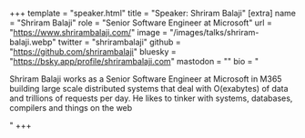 +++
template = "speaker.html"
title = "Speaker: Shriram Balaji"
[extra]
  name = "Shriram Balaji"
  role = "Senior Software Engineer at Microsoft"
  url = "https://www.shrirambalaji.com/"
  image = "/images/talks/shriram-balaji.webp"
  twitter = "shrirambalaji"
  github = "https://github.com/shrirambalaji"
  bluesky = "https://bsky.app/profile/shrirambalaji.com"
  mastodon = ""
  bio = "<p>Shriram Balaji works as a Senior Software Engineer at Microsoft in M365 building large scale distributed systems that deal with O(exabytes) of data and trillions of requests per day. He likes to tinker with systems, databases, compilers and things on the web</p>"
+++
